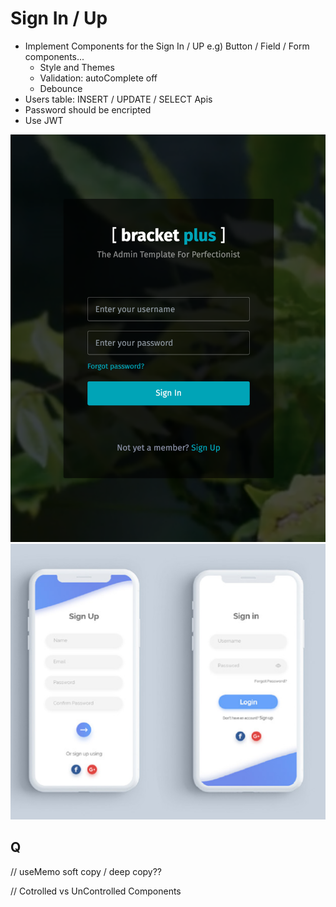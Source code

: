 # Sign In / Up

- Implement Components for the Sign In / UP e.g) Button / Field / Form components...
  - Style and Themes
  - Validation: autoComplete off
  - Debounce
- Users table: INSERT / UPDATE / SELECT Apis
- Password should be encripted
- Use JWT

![Example of Sign In / Up](./assets/images/signin.png)
![Example of Sign In / Up](./assets/images/signin-up.png)

## Q

// useMemo soft copy / deep copy??

// Cotrolled vs UnControlled Components
